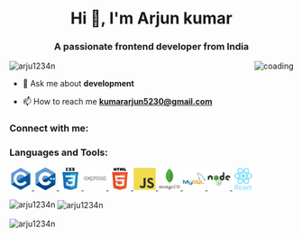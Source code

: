 <h1 align="center">Hi 👋, I'm Arjun kumar</h1>
<h3 align="center">A passionate frontend developer from India</h3>
<img align="right" alt="coading" with="400px" src="https://www.bing.com/images/search?view=detailV2&ccid=i27cxh84&id=643D65F65F2FCEFB5CBD56B2057125E82A9BA606&thid=OIP.i27cxh84nbqh3COa5YMg1AHaFK&mediaurl=https%3a%2f%2ft4.ftcdn.net%2fjpg%2f03%2f13%2f40%2f45%2f360_F_313404541_e9YZ3pht6oEEkMXuhxTboqXA2B2ShNnC.jpg&exph=360&expw=517&q=coding+animation+photo&simid=608015276710900926&FORM=IRPRST&ck=C2AAED122A0439193290813389996229&selectedIndex=16&itb=0&qpvt=coding+animation+photo">

<p align="left"> <img src="https://komarev.com/ghpvc/?username=arju1234n&label=Profile%20views&color=0e75b6&style=flat" alt="arju1234n" /> </p>

- 💬 Ask me about **development**

- 📫 How to reach me **kumararjun5230@gmail.com**

<h3 align="left">Connect with me:</h3>
<p align="left">
</p>

<h3 align="left">Languages and Tools:</h3>
<p align="left"> <a href="https://www.cprogramming.com/" target="_blank" rel="noreferrer"> <img src="https://raw.githubusercontent.com/devicons/devicon/master/icons/c/c-original.svg" alt="c" width="40" height="40"/> </a> <a href="https://www.w3schools.com/cpp/" target="_blank" rel="noreferrer"> <img src="https://raw.githubusercontent.com/devicons/devicon/master/icons/cplusplus/cplusplus-original.svg" alt="cplusplus" width="40" height="40"/> </a> <a href="https://www.w3schools.com/css/" target="_blank" rel="noreferrer"> <img src="https://raw.githubusercontent.com/devicons/devicon/master/icons/css3/css3-original-wordmark.svg" alt="css3" width="40" height="40"/> </a> <a href="https://expressjs.com" target="_blank" rel="noreferrer"> <img src="https://raw.githubusercontent.com/devicons/devicon/master/icons/express/express-original-wordmark.svg" alt="express" width="40" height="40"/> </a> <a href="https://www.w3.org/html/" target="_blank" rel="noreferrer"> <img src="https://raw.githubusercontent.com/devicons/devicon/master/icons/html5/html5-original-wordmark.svg" alt="html5" width="40" height="40"/> </a> <a href="https://developer.mozilla.org/en-US/docs/Web/JavaScript" target="_blank" rel="noreferrer"> <img src="https://raw.githubusercontent.com/devicons/devicon/master/icons/javascript/javascript-original.svg" alt="javascript" width="40" height="40"/> </a> <a href="https://www.mongodb.com/" target="_blank" rel="noreferrer"> <img src="https://raw.githubusercontent.com/devicons/devicon/master/icons/mongodb/mongodb-original-wordmark.svg" alt="mongodb" width="40" height="40"/> </a> <a href="https://www.mysql.com/" target="_blank" rel="noreferrer"> <img src="https://raw.githubusercontent.com/devicons/devicon/master/icons/mysql/mysql-original-wordmark.svg" alt="mysql" width="40" height="40"/> </a> <a href="https://nodejs.org" target="_blank" rel="noreferrer"> <img src="https://raw.githubusercontent.com/devicons/devicon/master/icons/nodejs/nodejs-original-wordmark.svg" alt="nodejs" width="40" height="40"/> </a> <a href="https://reactjs.org/" target="_blank" rel="noreferrer"> <img src="https://raw.githubusercontent.com/devicons/devicon/master/icons/react/react-original-wordmark.svg" alt="react" width="40" height="40"/> </a> </p>

<p><img align="left" src="https://github-readme-stats.vercel.app/api/top-langs?username=arju1234n&show_icons=true&locale=en&layout=compact" alt="arju1234n" /></p>

<p>&nbsp;<img align="center" src="https://github-readme-stats.vercel.app/api?username=arju1234n&show_icons=true&locale=en" alt="arju1234n" /></p>

<p><img align="center" src="https://github-readme-streak-stats.herokuapp.com/?user=arju1234n&" alt="arju1234n" /></p>


